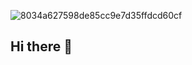 ![8034a627598de85cc9e7d35ffdcd60cf](https://github.com/user-attachments/assets/e6600651-1e34-4fe2-8910-f6363c9e67f6)
## Hi there 👋

<!--
**Mrkaboo/Mrkaboo** is a ✨ _special_ ✨ repository because its `README.md` (this file) appears on your GitHub profile.

Here are some ideas to get you started:

- 🔭 I’m currently working on ...
- 🌱 I’m currently learning ...
- 👯 I’m looking to collaborate on ...
- 🤔 I’m looking for help with ...
- 💬 Ask me about ...
- 📫 How to reach me: ...
- 😄 Pronouns: ...
- ⚡ Fun fact: ...
-->
